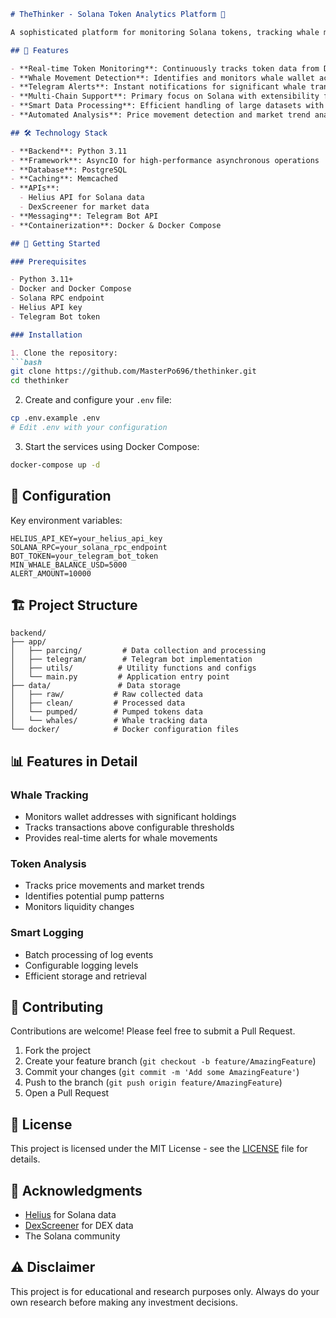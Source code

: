 ```markdown
# TheThinker - Solana Token Analytics Platform 🚀

A sophisticated platform for monitoring Solana tokens, tracking whale movements, and analyzing market trends in real-time.

## 🌟 Features

- **Real-time Token Monitoring**: Continuously tracks token data from DexScreener
- **Whale Movement Detection**: Identifies and monitors whale wallet activities
- **Telegram Alerts**: Instant notifications for significant whale transactions
- **Multi-Chain Support**: Primary focus on Solana with extensibility for other chains
- **Smart Data Processing**: Efficient handling of large datasets with batch processing
- **Automated Analysis**: Price movement detection and market trend analysis

## 🛠 Technology Stack

- **Backend**: Python 3.11
- **Framework**: AsyncIO for high-performance asynchronous operations
- **Database**: PostgreSQL
- **Caching**: Memcached
- **APIs**: 
  - Helius API for Solana data
  - DexScreener for market data
- **Messaging**: Telegram Bot API
- **Containerization**: Docker & Docker Compose

## 🚀 Getting Started

### Prerequisites

- Python 3.11+
- Docker and Docker Compose
- Solana RPC endpoint
- Helius API key
- Telegram Bot token

### Installation

1. Clone the repository:
```bash
git clone https://github.com/MasterPo696/thethinker.git
cd thethinker
```

2. Create and configure your `.env` file:
```bash
cp .env.example .env
# Edit .env with your configuration
```

3. Start the services using Docker Compose:
```bash
docker-compose up -d
```

## 🔧 Configuration

Key environment variables:

```plaintext
HELIUS_API_KEY=your_helius_api_key
SOLANA_RPC=your_solana_rpc_endpoint
BOT_TOKEN=your_telegram_bot_token
MIN_WHALE_BALANCE_USD=5000
ALERT_AMOUNT=10000
```

## 🏗 Project Structure

```plaintext
backend/
├── app/
│   ├── parcing/         # Data collection and processing
│   ├── telegram/        # Telegram bot implementation
│   ├── utils/          # Utility functions and configs
│   └── main.py         # Application entry point
├── data/               # Data storage
│   ├── raw/           # Raw collected data
│   ├── clean/         # Processed data
│   └── pumped/        # Pumped tokens data
│   └── whales/        # Whale tracking data
└── docker/            # Docker configuration files
```

## 📊 Features in Detail

### Whale Tracking
- Monitors wallet addresses with significant holdings
- Tracks transactions above configurable thresholds
- Provides real-time alerts for whale movements

### Token Analysis
- Tracks price movements and market trends
- Identifies potential pump patterns
- Monitors liquidity changes

### Smart Logging
- Batch processing of log events
- Configurable logging levels
- Efficient storage and retrieval

## 🤝 Contributing

Contributions are welcome! Please feel free to submit a Pull Request.

1. Fork the project
2. Create your feature branch (`git checkout -b feature/AmazingFeature`)
3. Commit your changes (`git commit -m 'Add some AmazingFeature'`)
4. Push to the branch (`git push origin feature/AmazingFeature`)
5. Open a Pull Request

## 📝 License

This project is licensed under the MIT License - see the [LICENSE](LICENSE) file for details.

## 🙏 Acknowledgments

- [Helius](https://docs.helius.xyz/) for Solana data
- [DexScreener](https://docs.dexscreener.com/) for DEX data
- The Solana community

## ⚠️ Disclaimer

This project is for educational and research purposes only. Always do your own research before making any investment decisions.
```
